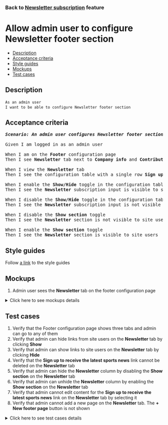### Back to [Newsletter subscription](../../) feature

# Allow admin user to configure Newsletter footer section

- [Description](#description)
- [Acceptance criteria](#acceptance-criteria)
- [Style guides](#style-guides)
- [Mockups](#mockups)
- [Test cases](#test-cases)

## Description

    As an admin user
    I want to be able to configure Newsletter footer section

## Acceptance criteria

<pre>
<b><i>Scenario: An admin user configures Newsletter footer section</i></b>

Given I am logged in as an admin user

When I am on the <b>Footer</b> configuration page
Then I see <b>Newsletter</b> tab next to <b>Company info</b> and <b>Contributors</b>

When I view the <b>Newsletter</b> tab
Then I see the configuration table with a single row <b>Sign up to receive the latest sports news</b> which can not be deleted

When I enable the <b>Show/Hide</b> toggle in the configuration table
Then I see the <b>Newsletter</b> subscription input is visible to site users

When I disable the <b>Show/Hide</b> toggle in the configuration table
Then I see the <b>Newsletter</b> subscription input is not visible to site users

When I disable the <b>Show section</b> toggle
Then I see the <b>Newsletter</b> section is not visible to site users

When I enable the <b>Show section</b> toggle
Then I see the <b>Newsletter</b> section is visible to site users
</pre>

## Style guides

Follow [a link](https://www.figma.com/proto/0zkkf5WC77OSpvyD6YXpFE/Style-guides?page-id=0%3A1&node-id=19%3A5368&viewport=266%2C48%2C0.54&scaling=min-zoom&starting-point-node-id=19%3A5368) to the style guides

## Mockups

1. Admin user sees the <b>Newsletter</b> tab on the footer configuration page

<details>
  <summary>Click here to see mockups details</summary>

**1. Admin user sees the Newsletter tab on the footer configuration page:**

![ Admin user sees the Newsletter tab on the footer configuration page](/sports_hub_portal/web_application_features/newsletter_email/images/newsletter_configuration.png)

</details>

## Test cases

1. Verify that the Footer configuration page shows three tabs and admin can go to any of them
2. Verify that admin can hide links from site users on the <b>Newsletter</b> tab by clicking <b>Show</b>
3. Verify that admin can show links to site users on the <b>Newsletter</b> tab by clicking <b>Hide</b>
4. Verify that the <b>Sign up to receive the latest sports news</b> link cannot be deleted on the <b>Newsletter</b> tab
5. Verify that admin can hide the <b>Newsletter</b> column by disabling the <b>Show section</b> on the <b>Newsletter</b> tab
6. Verify that admin can unhide the <b>Newsletter</b> column by enabling the <b>Show section</b> on the <b>Newsletter</b> tab
7. Verify that admin cannot edit content for the <b>Sign up to receive the latest sports news</b> link on the <b>Newsletter</b> tab by selecting it
8. Verify that admin cannot add a new page on the <b>Newsletter</b> tab. The <b>+ New footer page</b> button is not shown

<details>
  <summary>Click here to see test cases details</summary>

### **#1. Verify that the Footer configuration page shows three tabs and admin can go to any of them**

|Preconditions|Steps|Expected result
--------------|-----|----------
|- Log in with admin account</br>- Go to the <b>Footer</b> configuration page|1) On the <b>Footer</b> configuration page, examine all tabs|1) There are three tabs shown: <b>Company info</b>, <b>Contributors</b>, <b>Newsletter</b>|

### **#2. Verify that admin can hide links from site users on the Newsletter tab by clicking Show**

|Preconditions|Steps|Expected result
--------------|-----|----------
|- Log in with admin account</br>- Go to the <b>Footer</b> configuration page > <b>Newsletter</b> tab</br>- There are links which are visible to the users|1) Hover over the table row which is shown (footer link)</br>2) Turn on the <b>Show</b> toggle for the hovered table row (footer link)</br>3) Log out of admin account</br>4) Log in with user account</br>5) Examine if the hidden footer link is not visible to site users|1) Table row (footer link) becomes highlighted</br>2) The <b>Show</b> toggle is changed to <b>Hide</b></br>5) The appropriate item is not visible to site users|

### **#3. Verify that admin can show links to site users on the Newsletter tab by clicking Hide**

|Preconditions|Steps|Expected result
--------------|-----|----------
|- Log in with admin account</br>- Go to the <b>Footer</b> configuration page > <b>Newsletter</b> tab</br>- There are links which are hidden for users|1) Hover over the table row which is hidden (footer link)</br>2) Turn on the <b>Hide</b> toggle for the hovered table row (footer link)</br>3) Log out of admin account</br>4) Log in with user account</br>5) Examine if the hidden footer link is visible to site users|1) Table row (footer link) becomes highlighted</br>2) The <b>Hide</b> toggle is changed to <b>Show</b></br>5) The appropriate item is visible to site users|

### **#4. Verify that the Sign up to receive the latest sports news link cannot be deleted on the Newsletter tab**

|Preconditions|Steps|Expected result
--------------|-----|----------
|- Log in with admin account</br>- Go to the <b>Footer</b> configuration page > <b>Newsletter</b> tab|1) Hover over the <b>Sign up to receive the latest sports news</b> item|1) The <b>Delete</b> icon doesn’t appear|

### **#5. Verify that admin can hide the Newsletter column by disabling the Show section on the Newsletter tab**

|Preconditions|Steps|Expected result
--------------|-----|----------
|- Log in with admin account</br>- Go to the <b>Footer</b> configuration page > <b>Newsletter</b> tab</br>- The <b>Show section</b> toggle is enabled on the <b>Newsletter</b> tab|1) Turn off the <b>Show section</b> toggle</br>2) Log out of admin account</br>3) Log in with user account</br>4) Examine if the <b>Newsletter</b> column is present|4) The <b>Newsletter</b> column is not visible to users|

### **#6. Verify that admin can unhide the Newsletter column by enabling the Show section on the Newsletter tab**

|Preconditions|Steps|Expected result
--------------|-----|----------
|- Log in with admin account</br>- Go to the <b>Footer</b> configuration page > <b>Newsletter</b> tab</br>- The <b>Show section</b> toggle is disabled on the <b>Newsletter</b> tab|1) Enable the <b>Show section</b> toggle</br>2) Log out of admin account</br>3) Log in with user account</br>4) Examine if the <b>Newsletter</b> column is present|4) The <b>Newsletter</b> column is visible to users with all items which should be shown|

### **#7. Verify that admin cannot edit content for the Sign up to receive the latest sports news link on the Newsletter tab by selecting it**

|Preconditions|Steps|Expected result
--------------|-----|----------
|- Log in with admin account</br>- Go to the <b>Footer</b> configuration page > <b>Newsletter</b> tab|1) Click <b>Sign up to receive the latest sports news</b> item in the table|1) The edit section is not opened on the right of the table|

### **#8. Verify that admin cannot add a new page on the Newsletter tab. The + New footer page button is not shown**

|Preconditions|Steps|Expected result
--------------|-----|----------
|- Log in with admin account</br>- Go to the <b>Footer</b> configuration page > <b>Newsletter</b> tab|1) Examine the top right corner|1) There is no <b>+ New footer page</b> button|

</details>
